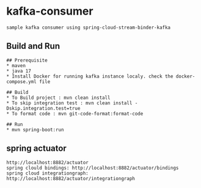 # kafka-consumer
    sample kafka consumer using spring-cloud-stream-binder-kafka

## Build and Run

    ## Prerequisite
    * maven 
    * java 17
    * Install Docker for running kafka instance localy. check the docker-compose.yml file

    ## Build
    * To Build project : mvn clean install
    * To skip integration test : mvn clean install -Dskip.integration.test=true
    * To format code : mvn git-code-format:format-code

    ## Run
    * mvn spring-boot:run

## spring actuator

    http://localhost:8882/actuator
    spring clould bindings: http://localhost:8882/actuator/bindings
    spring cloud integrationgraph: http://localhost:8882/actuator/integrationgraph
